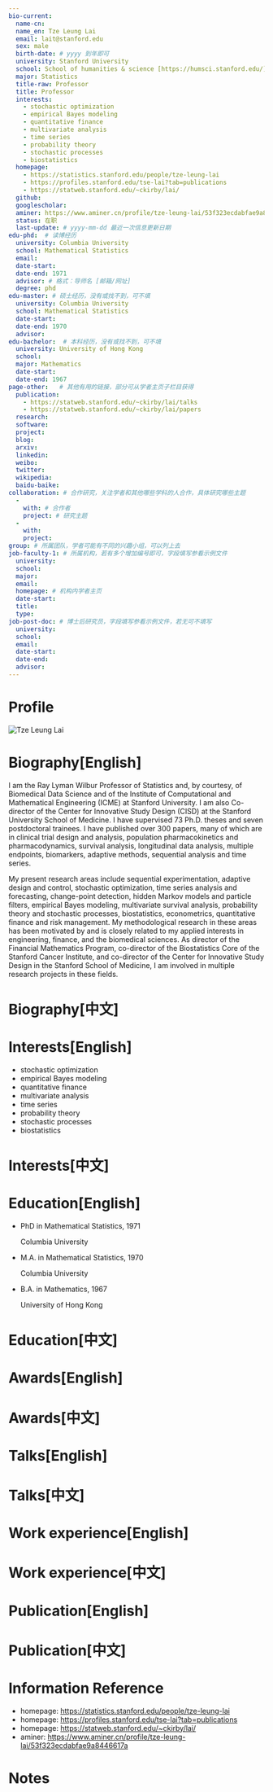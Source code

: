 ```yaml
---
bio-current:
  name-cn: 
  name_en: Tze Leung Lai
  email: lait@stanford.edu
  sex: male
  birth-date: # yyyy 到年即可
  university: Stanford University 
  school: School of humanities & science [https://humsci.stanford.edu/]
  major: Statistics
  title-raw: Professor
  title: Professor
  interests:
    - stochastic optimization
    - empirical Bayes modeling
    - quantitative finance
    - multivariate analysis
    - time series
    - probability theory
    - stochastic processes
    - biostatistics
  homepage: 
    - https://statistics.stanford.edu/people/tze-leung-lai
    - https://profiles.stanford.edu/tse-lai?tab=publications
    - https://statweb.stanford.edu/~ckirby/lai/
  github: 
  googlescholar:  
  aminer: https://www.aminer.cn/profile/tze-leung-lai/53f323ecdabfae9a8446617a
  status: 在职
  last-update: # yyyy-mm-dd 最近一次信息更新日期
edu-phd:  # 读博经历
  university: Columbia University
  school: Mathematical Statistics
  email: 
  date-start: 
  date-end: 1971
  advisor: # 格式：导师名 [邮箱/网址]
  degree: phd
edu-master: # 硕士经历，没有或找不到，可不填
  university: Columbia University
  school: Mathematical Statistics
  date-start: 
  date-end: 1970
  advisor:
edu-bachelor:  # 本科经历，没有或找不到，可不填
  university: University of Hong Kong
  school: 
  major: Mathematics
  date-start: 
  date-end: 1967
page-other:   # 其他有用的链接，部分可从学者主页子栏目获得
  publication: 
    - https://statweb.stanford.edu/~ckirby/lai/talks
    - https://statweb.stanford.edu/~ckirby/lai/papers
  research: 
  software: 
  project: 
  blog: 
  arxiv: 
  linkedin: 
  weibo:
  twitter:
  wikipedia:
  baidu-baike:
collaboration: # 合作研究，关注学者和其他哪些学科的人合作，具体研究哪些主题
  - 
    with: # 合作者
    project: # 研究主题
  - 
    with: 
    project: 
group: # 所属团队，学者可能有不同的兴趣小组，可以列上去
job-faculty-1: # 所属机构，若有多个增加编号即可，字段填写参看示例文件
  university: 
  school: 
  major: 
  email: 
  homepage: # 机构内学者主页
  date-start: 
  title: 
  type: 
job-post-doc: # 博士后研究员，字段填写参看示例文件，若无可不填写
  university: 
  school: 
  email: 
  date-start: 
  date-end: 
  advisor: 
---
```


# Profile

![Tze Leung Lai](https://statistics.stanford.edu/sites/g/files/sbiybj6031/f/styles/large-square/public/Lai_2014.jpg?itok=Ye3vJ2at)

# Biography[English]

I am the Ray Lyman Wilbur Professor of Statistics and, by courtesy, of Biomedical Data Science and of the Institute of Computational and Mathematical Engineering (ICME) at Stanford University. I am also Co-director of the Center for Innovative Study Design (CISD) at the Stanford University School of Medicine. I have supervised 73 Ph.D. theses and seven postdoctoral trainees. I have published over 300 papers, many of which are in clinical trial design and analysis, population pharmacokinetics and pharmacodynamics, survival analysis, longitudinal data analysis, multiple endpoints, biomarkers, adaptive methods, sequential analysis and time series.

My present research areas include sequential experimentation, adaptive design and control, stochastic optimization, time series analysis and forecasting, change-point detection, hidden Markov models and particle filters, empirical Bayes modeling, multivariate survival analysis, probability theory and stochastic processes, biostatistics, econometrics, quantitative finance and risk management. My methodological research in these areas has been motivated by and is closely related to my applied interests in engineering, finance, and the biomedical sciences. As director of the Financial Mathematics Program, co-director of the Biostatistics Core of the Stanford Cancer Institute, and co-director of the Center for Innovative Study Design in the Stanford School of Medicine, I am involved in multiple research projects in these fields.

# Biography[中文]

# Interests[English]

- stochastic optimization
- empirical Bayes modeling
- quantitative finance
- multivariate analysis
- time series
- probability theory
- stochastic processes
- biostatistics

# Interests[中文]

# Education[English]

- PhD in Mathematical Statistics, 1971
    
    Columbia University

- M.A. in Mathematical Statistics, 1970
    
    Columbia University

- B.A. in Mathematics, 1967
    
    University of Hong Kong

# Education[中文]

# Awards[English]

# Awards[中文]

# Talks[English]

# Talks[中文]

# Work experience[English]

# Work experience[中文]

# Publication[English]

# Publication[中文]

# Information Reference

- homepage: https://statistics.stanford.edu/people/tze-leung-lai
- homepage: https://profiles.stanford.edu/tse-lai?tab=publications
- homepage: https://statweb.stanford.edu/~ckirby/lai/ 
- aminer: https://www.aminer.cn/profile/tze-leung-lai/53f323ecdabfae9a8446617a

# Notes